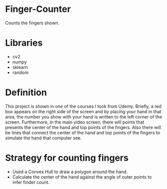 # Finger-Counter
 Counts the fingers shown.
 
 # Libraries 
 
  - cv2
  - numpy
  - sklearn
  - random
 
 # Definition
 
 This project is shown in one of the courses I took from Udemy. Briefly, a red box appears on the right side of the screen and by placing your hand in that area, 
 the number you show with your hand is written to the left corner of the screen. Furthermore, in the main video screen, there will points that presents the center 
 of the hand and top points of the fingers. Also there will be lines that connect the center of the hand and top points of the fingers to simulate the hand that 
 computer see.
 
 # Strategy for counting fingers
 
  - Used a Convex Hull to draw a polygon around the hand.
  - Calculate the center of the hand against the angle of outer points to infer finder count.
 
 